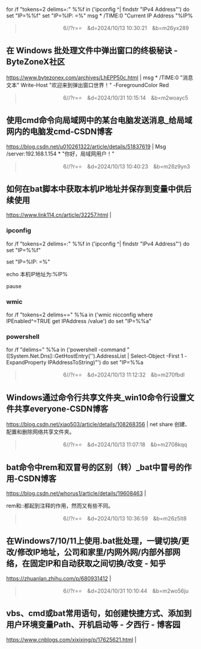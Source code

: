 for /f "tokens=2 delims=:" %%f in ('ipconfig ^| findstr "IPv4 Address"') do set "IP=%%f"
set "IP=%IP: =%"
msg * /TIME:0 "Current IP Address "%IP%

>　　　　　　　　6//?r=⭐　&d=2024/10/13 10:30:21　&b=m26yx289
## 在 Windows 批处理文件中弹出窗口的终极秘诀 - ByteZoneX社区
https://www.bytezonex.com/archives/LhEPP50c.html
|
msg * /TIME:0 "消息文本"
Write-Host "欢迎来到弹出窗口世界！" -ForegroundColor Red

>　　　　　　　　6//?r=⭐　&d=2024/10/31 10:15:14　&b=m2woayc5
## 使用cmd命令向局域网中的某台电脑发送消息_给局域网内的电脑发cmd-CSDN博客
https://blog.csdn.net/u010261322/article/details/51837619
|
Msg /server:192.168.1.154 * "你好，局域网用户！"

>　　　　　　　　6//?r=⭐　&d=2024/10/13 10:40:23　&b=m26z9yn3
## 如何在bat脚本中获取本机IP地址并保存到变量中供后续使用
https://www.link114.cn/article/32257.html
|
### ipconfig
for /f "tokens=2 delims=:" %%f in ('ipconfig ^| findstr "IPv4 Address"') do set "IP=%%f"

set "IP=%IP: =%"

echo 本机IP地址为:%IP%

pause

### wmic
for /f "tokens=2 delims==" %%a in ('wmic nicconfig where IPEnabled^=TRUE get IPAddress /value') do set "IP=%%a"

### powershell
for /f "delims=" %%a in ('powershell -command "([System.Net.Dns]::GetHostEntry('').AddressList | Select-Object -First 1 -ExpandProperty IPAddressToString)"') do set "IP=%%a

>　　　　　　　　6//?r=⭐　&d=2024/10/13 11:12:32　&b=m270fbdl
## Windows通过命令行共享文件夹_win10命令行设置文件共享everyone-CSDN博客
https://blog.csdn.net/xiao503/article/details/108268356
|
net share
创建、配置和删除网络共享文件夹。

>　　　　　　　　6//?r=⭐　&d=2024/10/13 11:07:18　&b=m2708kqq
## bat命令中rem和双冒号的区别（转）_bat中冒号的作用-CSDN博客
https://blog.csdn.net/whorus1/article/details/19608463
|

rem和::都起到注释的作用，然而又有些不同。

>　　　　　　　　6//?r=⭐　&d=2024/10/13 10:36:59　&b=m26z5lt8
## 在Windows7/10/11上使用.bat批处理，一键切换/更改/修改IP地址，公司和家里/内网外网/内部外部网络，在固定IP和自动获取之间切换/改变 - 知乎
https://zhuanlan.zhihu.com/p/680931412
|

>　　　　　　　　6//?r=⭐　&d=2024/10/31 10:10:44　&b=m2wo56ju
## vbs、cmd或bat常用语句，如创建快捷方式、添加到用户环境变量Path、开机启动等 - 夕西行 - 博客园
https://www.cnblogs.com/xixixing/p/17625621.html
|

